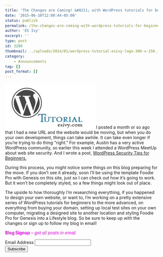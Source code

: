 ```yaml
---
title: 'The Changes are Coming! &#8211; with WordPress tutorials for beginners'
date: '2015-06-10T12:00:44-05:00'
status: publish
permalink: /the-changes-are-coming-with-wordpress-tutorials-for-beginners
author: 'ES Ivy'
excerpt: ''
type: post
id: 3208
thumbnail: ../uploads/2014/01/wordpress-tutorial-esivy-logo-300-x-150.jpg
category:
    - Announcements
tag: []
post_format: []
---
```

[![Blogging basics - WordPress tutorial, WordPress Security Tips](../uploads/2014/01/wordpress-tutorial-esivy-logo-300-x-150.jpg)](http://192.168.1.34:4945/wp-content/uploads/2014/01/wordpress-tutorial-esivy-logo-300-x-150.jpg)I posted a month or so ago that I had a new URL and the website would be moving, but when you do your own development, things can take awhile. It can take even longer if you’re trying to do thing “right.” For example, Austin has a very active WordPress community, so earlier this week I attended a WordPress MeetUp about web site security. And I wrote a post, [WordPress Security Tips for Beginners.](http://192.168.1.34:4945-security-tips/)

During this process, you might notice some things on this blog preparing for the move. If you don’t see it already, soon I’ll be using the template Foodie Pro with Genesis on this site, just so I can check out how it’s going to work. But it won’t be completely styled, so a few things might look out of place.

The upside to how thoroughly I’m researching everything, if you happened to design your own website, or want to, I’m working on a pretty extensive series of WordPress tutorials for beginners to the more advanced, on everything from buying your domain, setting up local test sites on your own computer, migrating a designed site to another location and styling Foodie Pro for Genesis into a Lifestyle blog. So be sure to keep up with the changes or sign up to follow my blog in email!

<span style="color: #ff00ff;">**Blog Signup** *– get all posts in email*  
</span>

<div id="mc_embed_signup"><form action="http://esivy.us5.list-manage.com/subscribe/post?u=d18cc3d317104ea21fdd75010&id=89dfe83bae" class="validate" id="mc-embedded-subscribe-form" method="post" name="mc-embedded-subscribe-form" novalidate="" target="_blank"><div class="mc-field-group"><label for="mce-EMAIL">Email Address </label>  
<input class="required email" id="mce-EMAIL" name="EMAIL" type="email" value=""></input></div><div class="clear" id="mce-responses"></div><div class="clear"><input class="button" id="mc-embedded-subscribe" name="subscribe" type="submit" value="Subscribe"></input></div></form></div>
